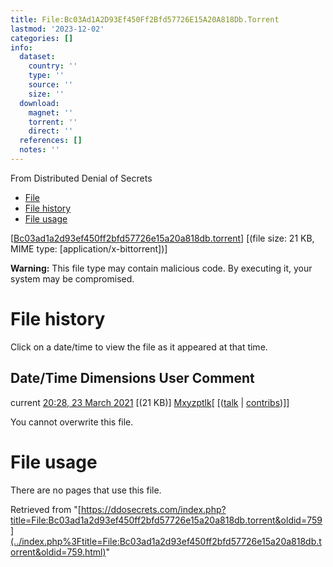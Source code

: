 ```yaml
---
title: File:Bc03Ad1A2D93Ef450Ff2Bfd57726E15A20A818Db.Torrent
lastmod: '2023-12-02'
categories: []
info:
  dataset:
    country: ''
    type: ''
    source: ''
    size: ''
  download:
    magnet: ''
    torrent: ''
    direct: ''
  references: []
  notes: ''
---
```




From Distributed Denial of Secrets

- [File](./File:Bc03ad1a2d93ef450ff2bfd57726e15a20a818db.torrent.html#file)
- [File
history](./File:Bc03ad1a2d93ef450ff2bfd57726e15a20a818db.torrent.html#filehistory)
- [File
usage](./File:Bc03ad1a2d93ef450ff2bfd57726e15a20a818db.torrent.html#filelinks)

[[Bc03ad1a2d93ef450ff2bfd57726e15a20a818db.torrent](../images/7/75/Bc03ad1a2d93ef450ff2bfd57726e15a20a818db.torrent "Bc03ad1a2d93ef450ff2bfd57726e15a20a818db.torrent")]
‎[(file size: 21 KB, MIME type:
[application/x-bittorrent])]

**Warning:** This file type may contain malicious code. By executing it,
your system may be compromised.

# File history

Click on a date/time to view the file as it appeared at that time.

Date/Time Dimensions User Comment
---
current [20:28, 23 March 2021](../images/7/75/Bc03ad1a2d93ef450ff2bfd57726e15a20a818db.torrent) [(21 KB)] [Mxyzptlk](../index.php%3Ftitle=User:Mxyzptlk&action=edit&redlink=1.html "User:Mxyzptlk (page does not exist)")[ [([talk](../index.php%3Ftitle=User_talk:Mxyzptlk&action=edit&redlink=1.html "User talk:Mxyzptlk (page does not exist)") | [contribs](./Special:Contributions/Mxyzptlk.html "Special:Contributions/Mxyzptlk"))]]

You cannot overwrite this file.

# File usage

There are no pages that use this file.

Retrieved from
"[https://ddosecrets.com/index.php?title=File:Bc03ad1a2d93ef450ff2bfd57726e15a20a818db.torrent&oldid=759](../index.php%3Ftitle=File:Bc03ad1a2d93ef450ff2bfd57726e15a20a818db.torrent&oldid=759.html)"

